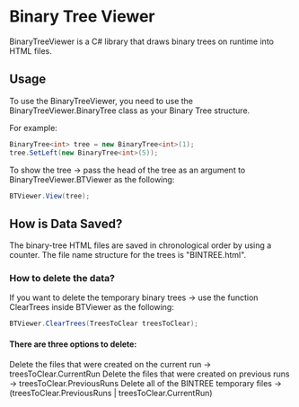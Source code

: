 # Binary Tree Viewer

BinaryTreeViewer is a C# library that draws binary trees on runtime into HTML files.

## Usage

To use the BinaryTreeViewer, you need to use the BinaryTreeViewer.BinaryTree class as your Binary Tree structure.

For example:
```csharp
BinaryTree<int> tree = new BinaryTree<int>(1);
tree.SetLeft(new BinaryTree<int>(5));
```

To show the tree -> pass the head of the tree as an argument to BinaryTreeViewer.BTViewer as the following:
```csharp
BTViewer.View(tree);
```

## How is Data Saved?

The binary-tree HTML files are saved in chronological order by using a counter.
The file name structure for the trees is "BINTREE<SomeNumber>.html".

### How to delete the data?

If you want to delete the temporary binary trees -> use the function ClearTrees inside BTViewer as the following:

```csharp
BTViewer.ClearTrees(TreesToClear treesToClear);
```

#### There are three options to delete:
Delete the files that were created on the current run -> treesToClear.CurrentRun
Delete the files that were created on previous runs -> treesToClear.PreviousRuns
Delete all of the BINTREE temporary files -> (treesToClear.PreviousRuns | treesToClear.CurrentRun)
